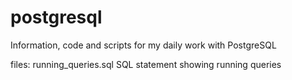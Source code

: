 postgresql
==========
Information, code and scripts for my daily work with PostgreSQL

files:
running_queries.sql      SQL statement showing running queries
